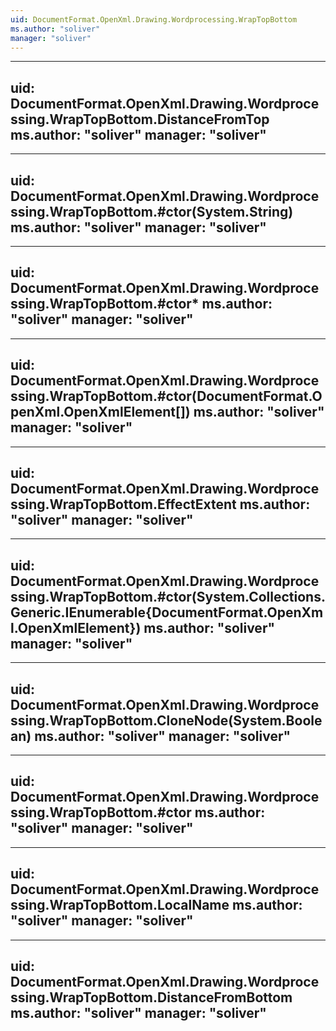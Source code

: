 ```yaml
---
uid: DocumentFormat.OpenXml.Drawing.Wordprocessing.WrapTopBottom
ms.author: "soliver"
manager: "soliver"
---
```


---
uid: DocumentFormat.OpenXml.Drawing.Wordprocessing.WrapTopBottom.DistanceFromTop
ms.author: "soliver"
manager: "soliver"
---

---
uid: DocumentFormat.OpenXml.Drawing.Wordprocessing.WrapTopBottom.#ctor(System.String)
ms.author: "soliver"
manager: "soliver"
---

---
uid: DocumentFormat.OpenXml.Drawing.Wordprocessing.WrapTopBottom.#ctor*
ms.author: "soliver"
manager: "soliver"
---

---
uid: DocumentFormat.OpenXml.Drawing.Wordprocessing.WrapTopBottom.#ctor(DocumentFormat.OpenXml.OpenXmlElement[])
ms.author: "soliver"
manager: "soliver"
---

---
uid: DocumentFormat.OpenXml.Drawing.Wordprocessing.WrapTopBottom.EffectExtent
ms.author: "soliver"
manager: "soliver"
---

---
uid: DocumentFormat.OpenXml.Drawing.Wordprocessing.WrapTopBottom.#ctor(System.Collections.Generic.IEnumerable{DocumentFormat.OpenXml.OpenXmlElement})
ms.author: "soliver"
manager: "soliver"
---

---
uid: DocumentFormat.OpenXml.Drawing.Wordprocessing.WrapTopBottom.CloneNode(System.Boolean)
ms.author: "soliver"
manager: "soliver"
---

---
uid: DocumentFormat.OpenXml.Drawing.Wordprocessing.WrapTopBottom.#ctor
ms.author: "soliver"
manager: "soliver"
---

---
uid: DocumentFormat.OpenXml.Drawing.Wordprocessing.WrapTopBottom.LocalName
ms.author: "soliver"
manager: "soliver"
---

---
uid: DocumentFormat.OpenXml.Drawing.Wordprocessing.WrapTopBottom.DistanceFromBottom
ms.author: "soliver"
manager: "soliver"
---
